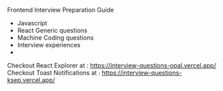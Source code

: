 Frontend Interview Preparation Guide
- Javascript
- React Generic questions
- Machine Coding questions
- Interview experiences
- 


Checkout React Explorer at : https://interview-questions-opal.vercel.app/
Checkout Toast Notifications at : https://interview-questions-ksep.vercel.app/
